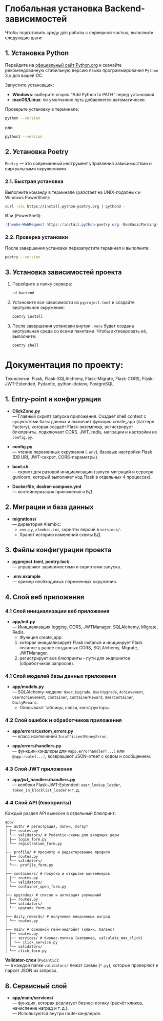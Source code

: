 # Глобальная установка Backend-зависимостей

Чтобы подготовить среду для работы с серверной частью, выполните следующие шаги:

## 1. Установка Python

Перейдите на [официальный сайт Python.org](https://www.python.org/) и скачайте рекомендованную стабильную версию языка программирования `Python` 3.x для вашей ОС.

Запустите установщик:

* **Windows**: выберите опцию “Add Python to PATH” перед установкой.
* **macOS/Linux**: по умолчанию путь добавляется автоматически.

Проверьте установку в терминале:

```bash
python --version
```

или

```bash
python3 --version
```

## 2. Установка Poetry

`Poetry` — это современный инструмент управления зависимостями и виртуальными окружениями.

### 2.1. Быстрая установка

Выполните команду в терминале (работает на UNIX-подобных и Windows PowerShell):

```bash
curl -sSL https://install.python-poetry.org | python3 -
```

Или (PowerShell):

```powershell
(Invoke-WebRequest https://install.python-poetry.org -UseBasicParsing).Content | python -
```

### 2.2. Проверка установки

После завершения установки перезапустите терминал и выполните:

```bash
poetry --version
```

## 3. Установка зависимостей проекта

1. Перейдите в папку сервера:

   ```bash
   cd backend
   ```

2. Установите все зависимости из `pyproject.toml` и создайте виртуальное окружение:

   ```bash
   poetry install
   ```

3. После завершения установки внутри `.venv` будет создана виртуальная среда со всеми пакетами. Чтобы активировать её, выполните:

   ```bash
   poetry shell
   ```

# Документация по проекту:

Технологии: Flask, Flask-SQLAlchemy, Flask-Migrate, Flask-CORS, Flask-JWT-Extended, Pydantic, python-dotenv, PostgreSQL

## 1. Entry-point и конфигурация

- **ClickZone.py**  
  — Главный скрипт запуска приложения. Создаёт shell context с сущностями базы данных и вызывает функцию create_app (паттерн Factory), которая создаёт Flask-экземпляр, регистрирует блюпринты, подключает CORS, JWT, redis, миграции и настройки из `config.py`.

- **config.py**  
  — чтение переменных окружения (`.env`), базовые настройки Flask (DB URI, JWT-секрет, CORS-параметры).

- **boot.sh**  
  — скрипт для разовой инициализации (запуск миграций и сервера gunicorn, который выполняет код Flask в отдельных 4 процессах).

- **Dockerfile**, **docker-compose.yml**  
  — контейнеризация приложения и БД.

## 2. Миграции и база данных

- **migrations/**  
  — директория Alembic:  
  - `env.py`, `alembic.ini`, скрипты версий в `versions/`.  
  - Хранят историю изменений схемы БД.
    
## 3. Файлы конфигурации проекта

- **pyproject.toml**, **poetry.lock**  
  — управляют зависимостями и скриптами запуска.

- **.env.example**  
  — пример необходимых переменных окружения.

## 4. Слой веб приложения

### 4.1 Слой инициализации веб приложения 

   - **app/__init__.py**  
     — Инициализация logging, CORS, JWTManager, SQLAlchemy, Migrate, Redis.
     - Функция create_app:
     1. которая инициализирует Flask instance и инициирует Flask instance у ранее созданных CORS, SQLAlchemy, Migrate, JWTManager.
     2. регистрирует все блюпринты - пути для эндпоинтов (обработчиков запросов).

### 4.1 Слой моделей базы данных приложения

   - **app/models.py**  
     — SQLAlchemy-модели: `User`, `Upgrade`, `UserUpgrade`, `Achievement`, `UserAchievement`, `Container`, `ContainerReward`, `UserContainer`, `DailyReward`.  
     - Описывают таблицы, связи, конструкторы.
 
### 4.2 Слой ошибок и обработчиков приложения

- **app/errors/custom_errors.py**  
  — класс исключений `InsufficientMoneyError`.

- **app/errors/handlers.py**  
  — функции-хэндлеры для `@app.errorhandler(...)` или `@app.route(...)`, возвращают JSON-ответ с кодом и сообщением.

### 4.3 Слой JWT приложения

- **app/jwt_handlers/handlers.py**  
  — колбеки Flask-JWT-Extended: `user_lookup_loader`, `token_in_blocklist_loader` и т. д.

### 4.4 Слой API (блюпринты)

Каждый раздел API вынесен в отдельный блюпринт:
```text
app/
├── auth/ # регистрация, логин, логаут
│ ├── routes.py
│ └── validators/ # Pydantic-схемы для входящих форм
│ ├── login_form.py
│ └── registration_form.py
│
├── profile/ # просмотр и редактирование профиля
│ ├── routes.py
│ └── validators/
│ └──- profile_form.py
│
├── containers/ # покупка и открытие контейнеров
│ ├── routes.py
│ └── validators/
│ └── container_open_form.py
│
├── upgrades/ # список и активация улучшений
│ ├── routes.py
│ └── validators/
│ └── upgrade_form.py
│
├── daily_rewards/ # получение ежедневных наград
│ └── routes.py
│
├── main/ # основной гейм-эндпойнт (клики, баланс)
│ ├── routes.py
│ ├── services/ # бизнес-логика (например, calculate_max_click)
│ │ └── click_service.py
│ └── validators/
│ └── click_form.py
```
**Validator-слои** (`Pydantic`):  
— в каждой папке `validators/` лежат схемы (`*.py`), которые проверяют и парсят JSON из запроса.

## 8. Сервисный слой

- **app/main/services/**  
  — функция, которая реализует бизнес-логику (расчёт кликов, начисление наград и т. д.).  
  — Используются внутри route-хэндлеров.
